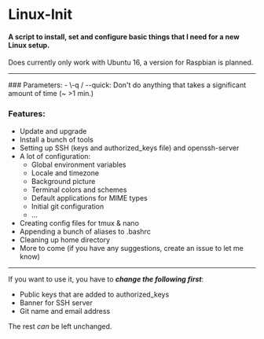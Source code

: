# Linux-Init
#### A script to install, set and configure basic things that I need for a new Linux setup.
Does currently only work with Ubuntu 16, a version for Raspbian is planned.
<hr>
### Parameters:
- \-q / --quick: Don't do anything that takes a significant amount of time (~ >1 min.)

### Features:

- Update and upgrade
- Install a bunch of tools
- Setting up SSH (keys and authorized_keys file) and openssh-server
- A lot of configuration:
  - Global environment variables
  - Locale and timezone
  - Background picture
  - Terminal colors and schemes
  - Default applications for MIME types
  - Initial git configuration
  - ...
- Creating config files for tmux & nano
- Appending a bunch of aliases to .bashrc
- Cleaning up home directory
- More to come (if you have any suggestions, create an issue to let me know)

<hr>

If you want to use it, you have to **_change the following first_**:
- Public keys that are added to authorized_keys
- Banner for SSH server
- Git name and email address</br>

The rest *can* be left unchanged.
